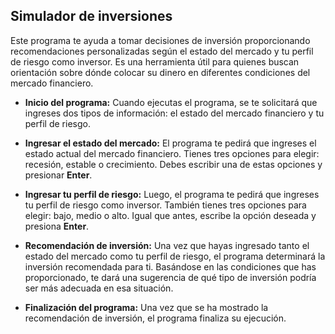## Simulador de inversiones
Este programa te ayuda a tomar decisiones de inversión proporcionando recomendaciones personalizadas según el estado del mercado y tu perfil de riesgo como inversor. 
Es una herramienta útil para quienes buscan orientación sobre dónde colocar su dinero en diferentes condiciones del mercado financiero.

- **Inicio del programa:**
Cuando ejecutas el programa, se te solicitará que ingreses dos tipos de información: el estado del mercado financiero y tu perfil de riesgo.

- **Ingresar el estado del mercado:**
El programa te pedirá que ingreses el estado actual del mercado financiero. Tienes tres opciones para elegir: recesión, estable o crecimiento. Debes escribir una de estas opciones y presionar **Enter**.

- **Ingresar tu perfil de riesgo:**
Luego, el programa te pedirá que ingreses tu perfil de riesgo como inversor. También tienes tres opciones para elegir: bajo, medio o alto. Igual que antes, escribe la opción deseada y presiona **Enter**.

- **Recomendación de inversión:**
Una vez que hayas ingresado tanto el estado del mercado como tu perfil de riesgo, el programa determinará la inversión recomendada para ti. Basándose en las condiciones que has proporcionado, te dará una sugerencia de qué tipo de inversión podría ser más adecuada en esa situación.

- **Finalización del programa:**
Una vez que se ha mostrado la recomendación de inversión, el programa finaliza su ejecución.



